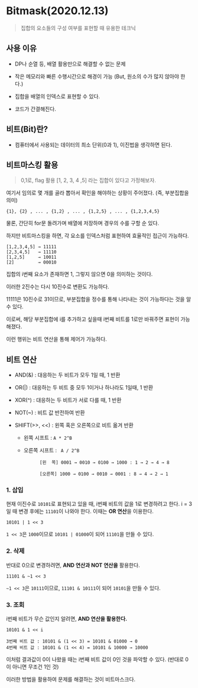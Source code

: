 # Bitmask(2020.12.13)
> 집합의 요소들의 구성 여부를 표현할 때 유용한 테크닉

## 사용 이유
- DP나 순열 등, 배열 활용만으로 해결할 수 없는 문제


- 작은 메모리와 빠른 수행시간으로 해경이 가능 (But, 원소의 수가 많지 않아야 한다.)
- 집합을 배열의 인덱스로 표현할 수 있다.

- 코드가 간결해진다. 

## 비트(Bit)란?
- 컴퓨터에서 사용되는 데이터의 최소 단위(0과 1), 이진법을 생각하면 된다. 

## 비트마스킹 활용
> 0,1로, flag 활용 
[1, 2, 3, 4 ,5] 라는 집합이 있다고 가정해보자.

여기서 임의로 몇 개를 골라 뽑아서 확인을 해야하는 상황이 주어졌다. (즉, 부분집합을 의미)

	{1}, {2} , ... , {1,2} , ... , {1,2,5} , ... , {1,2,3,4,5}
	
물론, 간단히 for문 돌려가며 배열에 저장하며 경우의 수를 구할 순 있다.

하지만 비트마스킹을 하면, 각 요소를 인덱스처럼 표현하여 효율적인 접근이 가능하다.

	[1,2,3,4,5] → 11111
	[2,3,4,5]   → 11110
	[1,2,5]     → 10011
	[2]         → 00010
	
	
집합의 i번째 요소가 존재하면 1, 그렇지 않으면 0을 의미하는 것이다.

이러한 2진수는 다시 10진수로 변환도 가능하다.

11111은 10진수로 31이므로, 부분집합을 정수를 통해 나타내는 것이 가능하다는 것을 알 수 있다.

이로써, 해당 부분집합에 i를 추가하고 싶을때 i번째 비트를 1로만 바꿔주면 표현이 가능해졌다.

이런 행위는 비트 연산을 통해 제어가 가능하다.
	
## 비트 연산 
- AND(&) : 대응하는 두 비트가 모두 1일 때, 1 반환

- OR(|) : 대응하는 두 비트 중 모두 1이거나 하나라도 1일때, 1 반환

- XOR(^) : 대응하는 두 비트가 서로 다를 때, 1 반환

- NOT(~) : 비트 값 반전하여 반환
- SHIFT(>>, <<) : 왼쪽 혹은 오른쪽으로 비트 옮겨 반환
	- 왼쪽 시프트 : `A * 2^B`
	- 오른쪽 시프트 : ` A / 2^B`
		
				[왼  쪽] 0001 → 0010 → 0100 → 1000 : 1 → 2 → 4 → 8
		
				[오른쪽] 1000 → 0100 → 0010 → 0001 : 8 → 4 → 2 → 1 
				

### 1. 삽입 
현재 이진수로 `10101`로 표현되고 있을 때, i번째 비트의 값을 1로 변경하려고 한다. i = 3 일 때 변경 후에는 `11101`이 나와야 한다. 이때는 **OR 연산**을 이용한다.

	10101 | 1 << 3
	
`1 << 3`은 `1000`이므로 `10101 | 01000`이 되어 `11101`을 만들 수 있다. 

### 2. 삭제 
반대로 0으로 변경하려면, **AND 연산과 NOT 연산을** 활용한다. 
	
	11101 & ~1 << 3
`~1 << 3`은 `10111`이므로, `11101 & 10111`이 되어 `10101`을 만들 수 있다. 

### 3. 조회 
i번째 비트가 무슨 값인지 알려면, **AND 연산을 활용한다.**

	10101 & 1 << i

	3번째 비트 값 : 10101 & (1 << 3) = 10101 & 01000 → 0
	4번째 비트 값 : 10101 & (1 << 4) = 10101 & 10000 → 10000
	
이처럼 결과값이 0이 나왔을 때는 i번째 비트 값이 0인 것을 파악할 수 있다. (반대로 0이 아니면 무조건 1인 것)

이러한 방법을 활용하여 문제를 해결하는 것이 비트마스크다.
	
	
